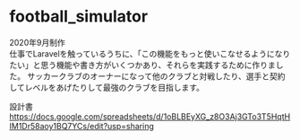 
# football_simulator
2020年9月制作  
仕事でLaravelを触っているうちに、「この機能をもっと使いこなせるようになりたい」と思う機能や書き方がいくつかあり、それらを実践するために作りました。
サッカークラブのオーナーになって他のクラブと対戦したり、選手と契約してレベルをあげたりして最強のクラブを目指します。

設計書　　
https://docs.google.com/spreadsheets/d/1oBLBEyXG_z8O3Aj3GTo3T5HqtHIM1Dr58aoy1BQ7YCs/edit?usp=sharing

